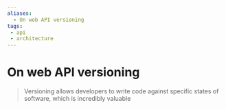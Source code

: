 ```yaml
---
aliases:
  - On web API versioning
tags: 
 - api
 - architecture
---
```


# On web API versioning

> Versioning allows developers to write code against specific states of software, which is incredibly valuable

